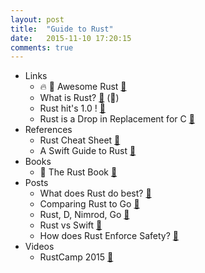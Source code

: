 ```yaml
---
layout: post
title:  "Guide to Rust"
date:   2015-11-10 17:20:15
comments: true
---
```


- Links
    - :fire: :raised_hands: Awesome Rust [:link:](https://github.com/kud1ing/awesome-rust)
    - What is Rust? [:link:](https://doc.rust-lang.org/book/README.html) (:book:)
    - Rust hit's 1.0 ! [:link:](http://blog.rust-lang.org/2015/05/15/Rust-1.0.html)
    - Rust is a Drop in Replacement for C [:link:](http://blog.rust-lang.org/2015/04/24/Rust-Once-Run-Everywhere.html)
- References
    - Rust Cheat Sheet [:link:](http://clchiou.github.io/2015-01-09/rust-cheat-sheet/)
    - A Swift Guide to Rust [:link:](http://faq.sealedabstract.com/rust/#why-rust)
- Books 
    - :raised_hands: The Rust Book [:link:](http://rustbyexample.com/index.html)
- Posts
    - What does Rust do best? [:link:](https://www.quora.com/Rust-programming-language/What-does-Rust-do-best-and-what-are-projects-for-someone-new-to-the-language-that-highlights-these-strengths)
    - Comparing Rust to Go [:link:](https://www.quora.com/How-do-Go-and-Rust-languages-compare)
    - Rust, D, Nimrod, Go [:link:](https://www.quora.com/Of-the-emerging-systems-languages-Rust-D-Go-and-Nim-which-is-the-strongest-language-and-why)
    - Rust vs Swift [:link:](https://www.quora.com/Will-an-open-source-Swift-be-a-strong-competitor-to-Rust)
    - How does Rust Enforce Safety? [:link:](https://www.quora.com/How-does-Rust-enforce-safety)
- Videos
    - RustCamp 2015 [:link:](https://www.youtube.com/playlist?list=PLE7tQUdRKcybdIw61JpCoo89i4pWU5f_t)
